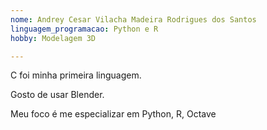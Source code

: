 ```yaml
---
nome: Andrey Cesar Vilacha Madeira Rodrigues dos Santos
linguagem_programacao: Python e R
hobby: Modelagem 3D

---
```


C foi minha primeira linguagem.

Gosto de usar Blender.

Meu foco é me especializar em Python, R, Octave